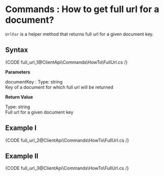 # Commands : How to get full url for a document?

`UrlFor` is a helper method that returns full url for a given document key.

## Syntax

{CODE full_url_1@ClientApi\Commands\HowTo\FullUrl.cs /}

**Parameters**

documentKey
:   Type: string   
Key of a document for which full url will be returned

**Return Value**

Type: string   
Full url for a given document key

## Example I

{CODE full_url_2@ClientApi\Commands\HowTo\FullUrl.cs /}

## Example II

{CODE full_url_3@ClientApi\Commands\HowTo\FullUrl.cs /}
